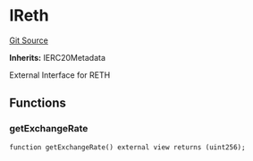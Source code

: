 # IReth
[Git Source](https://github.com/larrythecucumber321/protocol/blob/3222eb21fbb20ddd3d3fa2233072dfa96ea3e340/contracts/plugins/assets/rocket-eth/IReth.sol)

**Inherits:**
IERC20Metadata

External Interface for RETH


## Functions
### getExchangeRate


```solidity
function getExchangeRate() external view returns (uint256);
```

